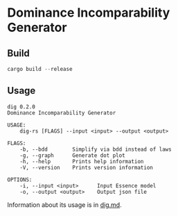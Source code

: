 # Dominance Incomparability Generator

## Build

```rust
cargo build --release
```

## Usage

```
dig 0.2.0
Dominance Incomparability Generator

USAGE:
    dig-rs [FLAGS] --input <input> --output <output>

FLAGS:
    -b, --bdd        Simplify via bdd instead of laws
    -g, --graph      Generate dot plot
    -h, --help       Prints help information
    -V, --version    Prints version information

OPTIONS:
    -i, --input <input>      Input Essence model
    -o, --output <output>    Output json file
```

Information about its usage is in [dig.md](dig.md).
